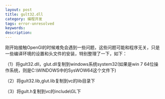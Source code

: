 ```yaml
---
layout: post
title: gult32.dll
category: 编程开发
tags: error-unresolved
keywords: 
description: 
---
```


刚开始接触OpenGl的时候难免会遇到一些问题，这些问题可能和程序无关，只是一些编译环境的设置和头文件的安装，特别整理了一下，如下：

 

（1）将gult32.dll，glut.dll复制到windows系统system32(如果是win 7 64位操作系统，则是C:\\WINDOWS中的SysWOW64这个文件下)

 

（2）将gult32.lib,glut.lib复制到vc的lib目录下

 

（3）将gult.h复制到vc的include\\GL下








